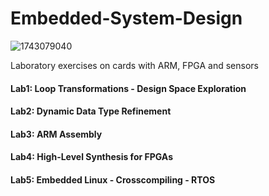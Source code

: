 # Embedded-System-Design
![1743079040](https://user-images.githubusercontent.com/50949470/111877921-459a7f80-89ae-11eb-9b37-f1da66bf4ecd.jpg)

Laboratory exercises on cards with ARM, FPGA and sensors
#### Lab1: Loop Transformations - Design Space Exploration
#### Lab2: Dynamic Data Type Refinement
#### Lab3: ARM Assembly
#### Lab4: High-Level Synthesis for FPGAs
#### Lab5: Embedded Linux - Crosscompiling - RTOS
